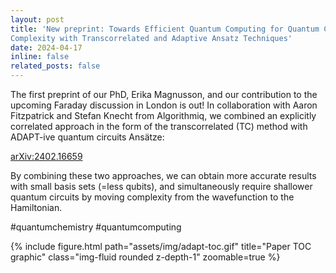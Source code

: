 ```yaml
---
layout: post
title: 'New preprint: Towards Efficient Quantum Computing for Quantum Chemistry: Reducing Circuit
Complexity with Transcorrelated and Adaptive Ansatz Techniques'
date: 2024-04-17
inline: false
related_posts: false
---
```


The first preprint of our PhD, Erika Magnusson, and our contribution to the upcoming Faraday discussion in London is out! 
In collaboration with Aaron Fitzpatrick and Stefan Knecht from Algorithmiq, we combined an explicitly correlated approach in the form of the transcorrelated (TC) method with ADAPT-ive quantum circuits Ansätze: 

<a href='https://arxiv.org/pdf/2402.16659'> arXiv:2402.16659</a>

By combining these two approaches, we can obtain more accurate results with small basis sets (=less qubits), and simultaneously require shallower quantum circuits by moving complexity from the wavefunction to the Hamiltonian.

#quantumchemistry #quantumcomputing

{% include figure.html path="assets/img/adapt-toc.gif" title="Paper TOC graphic" class="img-fluid rounded z-depth-1" zoomable=true %} 


